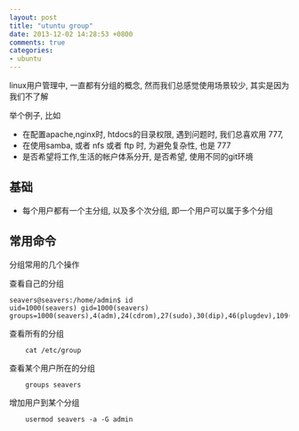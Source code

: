 ```yaml
---
layout: post
title: "utuntu group"
date: 2013-12-02 14:28:53 +0800
comments: true
categories: 
- ubuntu
---
```



linux用户管理中, 一直都有分组的概念, 然而我们总感觉使用场景较少, 其实是因为我们不了解

举个例子, 比如

  *  在配置apache,nginx时, htdocs的目录权限, 遇到问题时, 我们总喜欢用 777,
  *  在使用samba, 或者 nfs 或者 ftp 时, 为避免复杂性, 也是 777
  *  是否希望将工作,生活的帐户体系分开, 是否希望, 使用不同的git环境


## 基础

  *  每个用户都有一个主分组, 以及多个次分组, 即一个用户可以属于多个分组



## 常用命令

分组常用的几个操作

查看自己的分组
```
seavers@seavers:/home/admin$ id
uid=1000(seavers) gid=1000(seavers) groups=1000(seavers),4(adm),24(cdrom),27(sudo),30(dip),46(plugdev),109(lpadmin),124(sambashare)
```

查看所有的分组
```
	cat /etc/group
```

查看某个用户所在的分组
```
	groups seavers
```

增加用户到某个分组
```
	usermod seavers -a -G admin 
```



